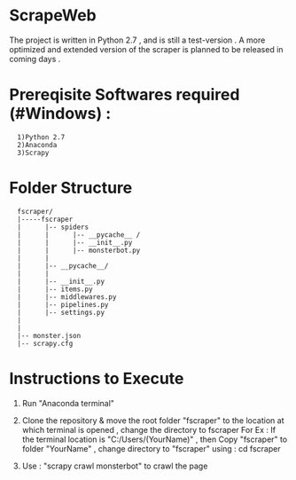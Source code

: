 # ScrapeWeb

The project is written in Python 2.7 , and is still a test-version . A more optimized and extended version of the scraper is planned to be released in coming days .

# Prereqisite Softwares required  (#Windows) :
      1)Python 2.7
      2)Anaconda
      3)Scrapy 
 
# Folder Structure
      fscraper/
      |-----fscraper
      |      |-- spiders
      |      |      |-- __pycache__ /
      |      |      |-- __init__.py
      |      |      |-- monsterbot.py
      |      |
      |      |-- __pycache__/
      |      |
      |      |-- __init__.py
      |      |-- items.py
      |      |-- middlewares.py
      |      |-- pipelines.py
      |      |-- settings.py
      |
      |
      |-- monster.json
      |-- scrapy.cfg
    
 
# Instructions to Execute

1) Run "Anaconda terminal"

2) Clone the repository & move the root folder "fscraper" to the location at which terminal is opened , change the directory to fscraper
      For Ex : If the terminal location is "C:/Users/(YourName)" , then Copy "fscraper" to folder "YourName" , 
               change directory to "fscraper" using : cd fscraper
  
3) Use : "scrapy crawl monsterbot" to crawl the page
   
